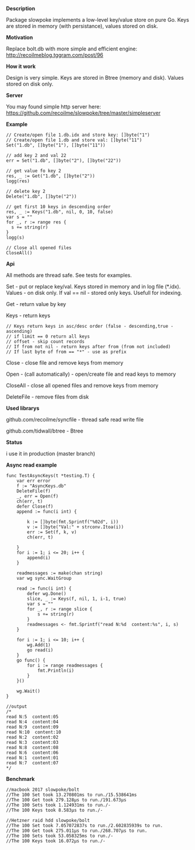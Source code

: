**Description**

Package slowpoke implements a low-level key/value store on pure Go. Keys are stored in memory (with persistance), values stored on disk.

**Motivation**

Replace bolt.db with more simple and efficient engine: http://recoilmeblog.tggram.com/post/96

**How it work**

Design is very simple. Keys are stored in Btree (memory and disk). Values stored on disk only.


**Server**

You may found simple http server here: https://github.com/recoilme/slowpoke/tree/master/simpleserver

**Example**

```
// Create/open file 1.db.idx and store key: []byte("1")
// Create/open file 1.db and store val: []byte("11")
Set("1.db", []byte("1"), []byte("11"))

// add key 2 and val 22
err = Set("1.db", []byte("2"), []byte("22"))

// get value fo key 2
res, _ := Get("1.db", []byte("2"))
logg(res)

// delete key 2
Delete("1.db", []byte("2"))

// get first 10 keys in descending order 
res, _ := Keys("1.db", nil, 0, 10, false)
var s = ""
for _, r := range res {
  s += string(r)
}
logg(s)

// Close all opened files
CloseAll()
```

**Api**

All methods are thread safe. See tests for examples.


Set - put or replace key/val. Keys stored in memory and in log file (*.idx). Values - on disk only.
If val == nil - stored only keys. Usefull for indexing.


Get - return value by key


Keys - return keys
```
// Keys return keys in asc/desc order (false - descending,true - ascending)
// if limit == 0 return all keys
// offset - skip count records
// If from not nil - return keys after from (from not included)
// If last byte of from == "*" - use as prefix
```

Close - close file and remove keys from memory


Open - (call automatically) - open/create file and read keys to memory


CloseAll - close all opened files and remove keys from memory


DeleteFile - remove files from disk


**Used librarys**

github.com/recoilme/syncfile - thread safe read write file

github.com/tidwall/btree - Btree

**Status**

i use it in production (master branch)


**Async read example**

```
func TestAsyncKeys(t *testing.T) {
	var err error
	f := "AsyncKeys.db"
	DeleteFile(f)
	_, err = Open(f)
	ch(err, t)
	defer Close(f)
	append := func(i int) {

		k := []byte(fmt.Sprintf("%02d", i))
		v := []byte("Val:" + strconv.Itoa(i))
		err := Set(f, k, v)
		ch(err, t)

	}
	for i := 1; i <= 20; i++ {
		append(i)
	}

	readmessages := make(chan string)
	var wg sync.WaitGroup

	read := func(i int) {
		defer wg.Done()
		slice, _ := Keys(f, nil, 1, i-1, true)
		var s = ""
		for _, r := range slice {
			s += string(r)
		}
		readmessages <- fmt.Sprintf("read N:%d  content:%s", i, s)
	}

	for i := 1; i <= 10; i++ {
		wg.Add(1)
		go read(i)
	}
	go func() {
		for i := range readmessages {
			fmt.Println(i)
		}
	}()

	wg.Wait()
}

//output
/*
read N:5  content:05
read N:4  content:04
read N:9  content:09
read N:10  content:10
read N:2  content:02
read N:3  content:03
read N:8  content:08
read N:6  content:06
read N:1  content:01
read N:7  content:07
*/
```

**Benchmark**

```
//macbook 2017 slowpoke/bolt
//The 100 Set took 13.270801ms to run./15.538641ms
//The 100 Get took 279.128µs to run./191.673µs
//The 100 Sets took 1.124931ms to run./-
//The 100 Keys took 8.583µs to run./-

//Hetzner raid hdd slowpoke/bolt
//The 100 Set took 7.057072837s to run./2.602835939s to run.
//The 100 Get took 275.011µs to run./268.707µs to run.
//The 100 Sets took 53.058325ms to run./-
//The 100 Keys took 16.072µs to run./-
```
